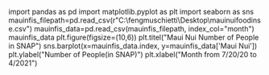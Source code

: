 import pandas as pd
import matplotlib.pyplot as plt
import seaborn as sns
mauinfis_filepath=pd.read_csv(r"C:\fengmuschietti\Desktop\mauinuifoodinse.csv")
mauinfis_data=pd.read_csv(mauinfis_filepath, index_col="month")
mauinfis_data
plt.figure(figsize=(10,6))
plt.titel("Maui Nui Number of People in SNAP")
sns.barplot(x=mauinfis_data.index, y=mauinfis_data['Maui Nui'])
plt.ylabel("Number of People(in SNAP)")
plt.xlabel("Month from 7/20/20 to 4/2021")
